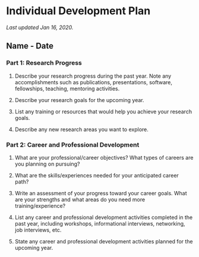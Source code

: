 # Individual Development Plan
*Last updated Jan 16, 2020.*

## Name - Date


### Part 1: Research Progress

1. Describe your research progress during the past year. Note any accomplishments such as publications, presentations, software, fellowships, teaching, mentoring activities.  

2. Describe your research goals for the upcoming year.

3. List any training or resources that would help you achieve your research goals.

4. Describe any new research areas you want to explore.


### Part 2: Career and Professional Development 

1. What are your professional/career objectives? What types of careers are you planning on pursuing?

2. What are the skills/experiences needed for your anticipated career path?

3. Write an assessment of your progress toward your career goals. What are your strengths and what areas do you need more training/experience?

4. List any career and professional development activities completed in the past year, including workshops,
informational interviews, networking, job interviews, etc.

5. State any career and professional development activities planned for the upcoming year.

